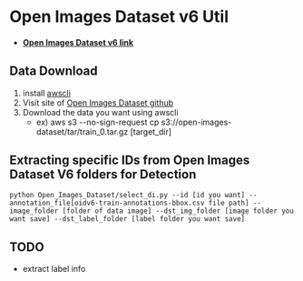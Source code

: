 # Open Images Dataset v6 Util

- #### [Open Images Dataset v6 link](https://storage.googleapis.com/openimages/web/download.html)



## Data Download

1. install [awscli](https://aws.amazon.com/ko/cli/)
2. Visit site of [Open Images Dataset github](https://github.com/cvdfoundation/open-images-dataset#download-images-with-bounding-boxes-annotations)
3. Download the data you want using awscli
   - ex) aws s3 --no-sign-request cp s3://open-images-dataset/tar/train_0.tar.gz [target_dir]



## Extracting specific IDs from Open Images Dataset V6 folders for Detection

```
python Open_Images_Dataset/select_di.py --id [id you want] --annotation_file[oidv6-train-annotations-bbox.csv file path] --image_folder [folder of data image] --dst_img_folder [image folder you want save] --dst_label_folder [label folder you want save]
```



## TODO

- extract label info